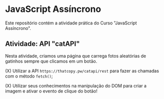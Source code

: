 # JavaScript Assíncrono

Este repositório contém a atividade prática do Curso "JavaScript Assíncrono".

## Atividade: API "catAPI"

Nesta atividade, criamos uma página que carrega fotos aleatórias de gatinhos sempre que clicamos em um botão.

(X) Utilizar a API `https://thatcopy.pw/catapi/rest` para fazer as chamadas com o método `fetch()`;

(X) Utilizar seus conhecimentos na manipulação do DOM para criar a imagem e ativar o evento de clique do botão!